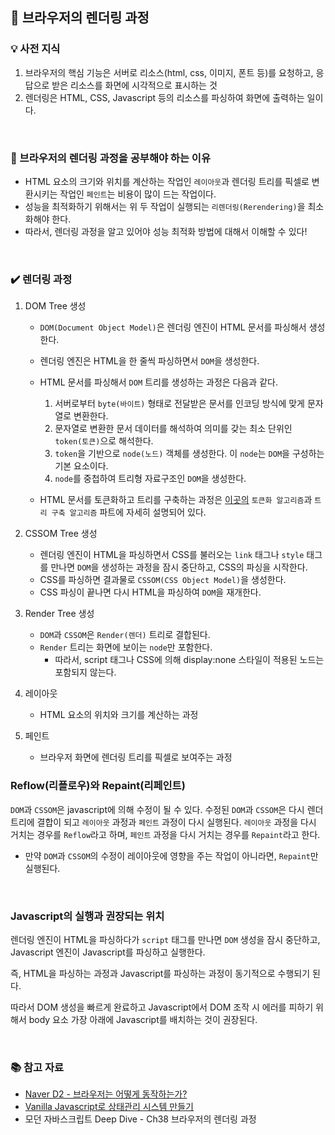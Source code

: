 ## 📌 브라우저의 렌더링 과정

### 💡 사전 지식
1. 브라우저의 핵심 기능은 서버로 리소스(html, css, 이미지, 폰트 등)를 요청하고, 응답으로 받은 리소스를 화면에 시각적으로 표시하는 것
2. 렌더링은 HTML, CSS, Javascript 등의 리소스를 파싱하여 화면에 출력하는 일이다.

<br>

### 🤔 브라우저의 렌더링 과정을 공부해야 하는 이유
- HTML 요소의 크기와 위치를 계산하는 작업인 `레이아웃`과 렌더링 트리를 픽셀로 변환시키는 작업인 `페인트`는 비용이 많이 드는 작업이다.
- 성능을 최적화하기 위해서는 위 두 작업이 실행되는 `리렌더링(Rerendering)`을 최소화해야 한다.
- 따라서, 렌더링 과정을 알고 있어야 성능 최적화 방법에 대해서 이해할 수 있다!

<br>

### ✔️ 렌더링 과정
1. DOM Tree 생성
    - `DOM(Document Object Model)`은 렌더링 엔진이 HTML 문서를 파싱해서 생성한다.
    - 렌더링 엔진은 HTML을 한 줄씩 파싱하면서 `DOM`을 생성한다.
    - HTML 문서를 파싱해서 `DOM` 트리를 생성하는 과정은 다음과 같다.
        1. 서버로부터 `byte(바이트)` 형태로 전달받은 문서를 인코딩 방식에 맞게 문자열로 변환한다.
        2. 문자열로 변환한 문서 데이터를 해석하여 의미를 갖는 최소 단위인 `token(토큰)`으로 해석한다.
        3. `token`을 기반으로 `node(노드)` 객체를 생성한다. 이 `node`는 `DOM`을 구성하는 기본 요소이다.
        4. `node`를 중첩하여 트리형 자료구조인 `DOM`을 생성한다.

    - HTML 문서를 토큰화하고 트리를 구축하는 과정은 [이곳의](https://d2.naver.com/helloworld/59361) `토큰화 알고리즘`과 `트리 구축 알고리즘` 파트에 자세히 설명되어 있다.

2. CSSOM Tree 생성
    - 렌더링 엔진이 HTML을 파싱하면서 CSS를 불러오는 `link` 태그나 `style` 태그를 만나면 `DOM`을 생성하는 과정을 잠시 중단하고, CSS의 파싱을 시작한다.
    - CSS를 파싱하면 결과물로 `CSSOM(CSS Object Model)`을 생성한다.
    - CSS 파싱이 끝나면 다시 HTML을 파싱하여 `DOM`을 재개한다.

3. Render Tree 생성
    - `DOM`과 `CSSOM`은 `Render(렌더)` 트리로 결합된다.
    - `Render` 트리는 화면에 보이는 `node`만 포함한다.
        - 따라서, script 태그나 CSS에 의해 display:none 스타일이 적용된 노드는 포함되지 않는다.

4. 레이아웃
    - HTML 요소의 위치와 크기를 계산하는 과정

5. 페인트
    - 브라우저 화면에 렌더링 트리를 픽셀로 보여주는 과정
    

### Reflow(리플로우)와 Repaint(리페인트)
`DOM`과 `CSSOM`은 javascript에 의해 수정이 될 수 있다.
수정된 `DOM`과 `CSSOM`은 다시 렌더 트리에 결합이 되고 `레이아웃` 과정과 `페인트` 과정이 다시 실행된다.
`레이아웃` 과정을 다시 거치는 경우를 `Reflow`라고 하며, `페인트` 과정을 다시 거치는 경우를 `Repaint`라고 한다.

* 만약 `DOM`과 `CSSOM`의 수정이 레이아웃에 영향을 주는 작업이 아니라면, `Repaint`만 실행된다.

<br>

### Javascript의 실행과 권장되는 위치
렌더링 엔진이 HTML을 파싱하다가 `script` 태그를 만나면 `DOM` 생성을 잠시 중단하고,
Javascript 엔진이 Javascript를 파싱하고 실행한다.

즉, HTML을 파싱하는 과정과 Javascript를 파싱하는 과정이 동기적으로 수행되기 된다.

따라서 DOM 생성을 빠르게 완료하고 Javascript에서 DOM 조작 시 에러를 피하기 위해서 body 요소 가장 아래에 Javascript를 배치하는 것이 권장된다.

<br>

### 📚 참고 자료
- [Naver D2 - 브라우저는 어떻게 동작하는가?](https://d2.naver.com/helloworld/59361)
- [Vanilla Javascript로 상태관리 시스템 만들기](https://junilhwang.github.io/TIL/Javascript/Design/Vanilla-JS-Store/#_1-중앙-집중식-상태관리)
- 모던 자바스크립트 Deep Dive - Ch38 브라우저의 렌더링 과정
